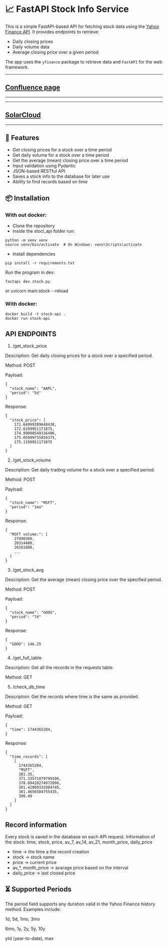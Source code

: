 # 📈 FastAPI Stock Info Service

This is a simple FastAPI-based API for fetching stock data using the [Yahoo Finance API](https://pypi.org/project/yfinance/). It provides endpoints to retrieve:

- Daily closing prices
- Daily volume data
- Average closing price over a given period

The app uses the `yfinance` package to retrieve data and `FastAPI` for the web framework.

---
## [Confluence page](https://orioninc-team-kyh3w470.atlassian.net/wiki/spaces/~712020da8e289c17a1423fa042ec5ea224cc6a/pages/131260/Stock+FASTAPI)
---


---
## [SolarCloud](https://sonarcloud.io/project/overview?id=ausrys_FastAPI_Examples)
---

## 🚀 Features

- Get closing prices for a stock over a time period
- Get daily volume for a stock over a time period
- Get the average (mean) closing price over a time period
- Input validation using Pydantic
- JSON-based RESTful API
- Saves a stock info to the database for later use
- Ability to find records based on time

## 📦 Installation


### With out docker:

- Clone the repository
- Inside the stocl_api folder run:
```
python -m venv venv
source venv/bin/activate  # On Windows: venv\Scripts\activate
```
- Install dependencies
```
pip install -r requirements.txt
```
Run the program in dev:
```
fastapi dev stock.py
```
or 
uvicorn main:stock --reload


### With docker:

```
docker build -t stock-api .
docker run stock-api
```


## API ENDPOINTS

1. /get_stock_price

Description: Get daily closing prices for a stock over a specified period.

Method: POST

Payload:
```
{
  "stock_name": "AAPL",
  "period": "5d"
}
```
Response:
```
{
  "stock_price": [
    171.64999389648438,
    172.6199951171875,
    174.99000549316406,
    175.05999755859375,
    175.1199951171875
  ]
}
```

2. /get_stock_volume

Description: Get daily trading volume for a stock over a specified period.

Method: POST

Payload:
```
{
  "stock_name": "MSFT",
  "period": "1mo"
}
```
Response:
```
{
  "MSFT volume:": [
    27490300,
    20314400,
    20161800,
    ...
  ]
}
```

3. /get_stock_avg

Description: Get the average (mean) closing price over the specified period.

Method: POST

Payload:
```
{
  "stock_name": "GOOG",
  "period": "7d"
}
```
Response:
```
{
  "GOOG": 146.25
}
```

4. /get_full_table

Description: Get all the records in the requests table.

Method: GET

5. /check_db_time

Description: Get the records where time is the same as provided.

Method: GET

Payload:
```
{
  "time": 1744365204,
}
```
Response:
```
{
  "time_records": [
    [
      1744365204,
      "MSFT",
      381.35,
      371.33571079799106,
      378.89428274972096,
      381.42809331984745,
      381.4656504755435,
      390.49
    ]
  ]
}
```

## Record information

Every stock is saved in the database on each API request.
Information of the stock: time, stock, price, av_7, av_14, av_21, month_price, daily_price
- time -> the time a the record creation
- stock -> stock name
- price -> current price
- av_*, month_price -> avarage price based on the interval
- daily_price -> last closed price


## ⏳ Supported Periods

The period field supports any duration valid in the Yahoo Finance history method. Examples include:

1d, 5d, 1mo, 3mo

6mo, 1y, 2y, 5y, 10y

ytd (year-to-date), max